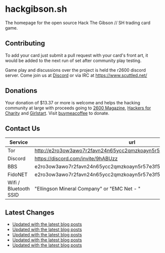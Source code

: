 # hackgibson.sh
The homepage for the open source Hack The Gibson // SH trading card game.


## Contributing

To add your card just submit a pull request with your card's front art, it would be added to the next run of set after community play testing.

Game play and discussions over the project is held the r2600 discord server. Come join us at [Discord](https://discord.com/invite/9hABUzz) or via IRC at https://www.scuttled.net/


## Donations

Your donation of $13.37 or more is welcome and helps the hacking community at large with proceeds going to [2600 Magazine](https://2600.com/), [Hackers for Charity](https://hackersforcharity.org) and [Girlstart](https://girlstart.org).  Visit [buymeacoffee](https://www.buymeacoffee.com/hackgibson.sh) to donate.


## Contact Us

Service | url
-|-
Tor | http://e2ro3ow3awo7r2favn24n65ycc2qmzkoayn5r57e3f56nvjwdcgg32ad.onion
Discord | https://discord.com/invite/9hABUzz
BBS | e2ro3ow3awo7r2favn24n65ycc2qmzkoayn5r57e3f56nvjwdcgg32ad.onion:23
FidoNET | e2ro3ow3awo7r2favn24n65ycc2qmzkoayn5r57e3f56nvjwdcgg32ad.onion:24554
Wifi / Bluetooth SSID | "Ellingson Mineral Company" or "EMC Net - <fidonet address>"

## Latest Changes
<!-- BLOG-POST-LIST:START -->
- [Updated with the latest blog posts](https://github.com/DFW2600/hackgibson.sh/commit/fdb5f3d1c13db7e18459b58c28c0405e43bfe0cd)
- [Updated with the latest blog posts](https://github.com/DFW2600/hackgibson.sh/commit/80a60ccc2270dcd010e932e7ee4b31f13b611bbb)
- [Updated with the latest blog posts](https://github.com/DFW2600/hackgibson.sh/commit/3ec201f7370ce5316969fdc10157ee36e8136085)
- [Updated with the latest blog posts](https://github.com/DFW2600/hackgibson.sh/commit/57382ef2f96bcd7a786993060d25ea9e4200a32b)
- [Updated with the latest blog posts](https://github.com/DFW2600/hackgibson.sh/commit/a67167b52e2c50e6e0543d1c3be6d36401a9b498)
<!-- BLOG-POST-LIST:END -->
